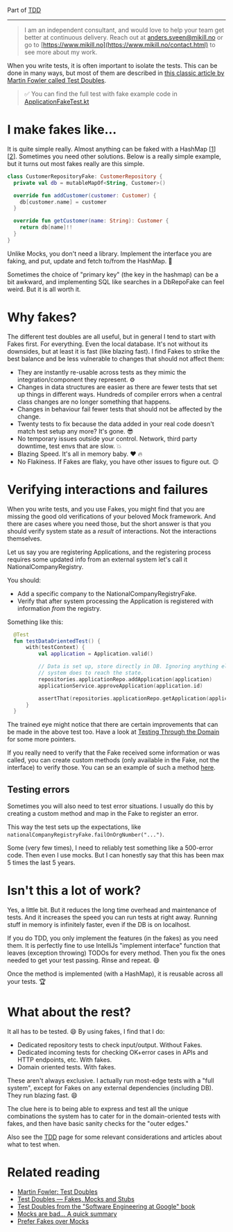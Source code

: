 Part of [TDD](tdd.md)

---

> I am an independent consultant, and would love to help your team get better at continuous delivery.
> Reach out
> at [anders.sveen@mikill.no](mailto:anders.sveen@mikill.no) or go
> to [https://www.mikill.no](https://www.mikill.no/contact.html) to see more about my work.

When you write tests, it is often important to isolate the tests.
This can be done in many ways,
but most of them are described in [this classic article by Martin Fowler
called Test Doubles](https://martinfowler.com/bliki/TestDouble.html).

> ✅ You can find the full test with fake example code
> in [ApplicationFakeTest.kt](../src/test/kotlin/application/ApplicationFakeTest.kt)

# I make fakes like...

It is quite simple really.
Almost anything can be faked with a
HashMap [[1](../src/test/kotlin/application/ApplicationRepositoryFake.kt)] [[2](../src/test/kotlin/notifications/UserNotificationClientFake.kt)].
Sometimes you need other solutions.
Below is a really simple example, but it turns out most fakes really are this
simple.

```kotlin
class CustomerRepositoryFake: CustomerRepository {
  private val db = mutableMapOf<String, Customer>()

  override fun addCustomer(customer: Customer) {
    db[customer.name] = customer
  }

  override fun getCustomer(name: String): Customer {
    return db[name]!!
  }
}
```

Unlike Mocks, you don't need a library.
Implement the interface you are faking, and put, update and fetch to/from the HashMap. 🚀

Sometimes the choice of "primary key" (the key in the hashmap) can be a bit awkward,
and implementing SQL like searches in a DbRepoFake can feel weird.
But it is all worth it.

# Why fakes?

The different test doubles are all useful, but in general I tend to start with Fakes first.
For everything.
Even the local database.
It's not without its downsides, but at least it is fast (like blazing fast).
I find Fakes to strike the best balance and be less vulnerable to changes that should not affect them:

- They are instantly re-usable across tests as they mimic the integration/component they represent. ⚙️
- Changes in data structures are easier as there are fewer tests that set up things in different ways.
  Hundreds of compiler errors when a central class changes are no longer something that happens.
- Changes in behaviour fail fewer tests that should not be affected by the change.
- Twenty tests to fix because the data added in your real code doesn't match test setup any more? It's gone. 😎
- No temporary issues outside your control. Network, third party downtime, test envs that are slow. 💥
- Blazing Speed. It's all in memory baby. ♥️ 🔥
- No Flakiness. If Fakes are flaky, you have other issues to figure out. 😉

# Verifying interactions and failures

When you write tests,
and you use Fakes, you might find that you are missing the good old verifications of your beloved Mock framework.
And there are cases where you need those,
but the short answer is that you should verify system state as a _result_ of interactions.
Not the interactions themselves.

Let us say you are registering Applications,
and the registering process requires some updated info from an external system let's call it NationalCompanyRegistry.

You should:

- Add a specific company to the NationalCompanyRegistryFake.
- Verify that after system processing the Application is registered with information _from_ the registry.

Something like this:
```kotlin
  @Test
  fun testDataOrientedTest() {
      with(testContext) {
          val application = Application.valid()

          // Data is set up, store directly in DB. Ignoring anything else the
          // system does to reach the state.
          repositories.applicationRepo.addApplication(application)
          applicationService.approveApplication(application.id)

          assertThat(repositories.applicationRepo.getApplication(application.id).status).isEqualTo(ApplicationStatus.APPROVED)
      }
  }
```

The trained eye might notice that there are certain improvements that can be made in the above test too.
Have a look at [Testing Through the Domain](tttd.md) for some more pointers.

If you really need to verify that the Fake received some information or was called, you can create custom methods
(only available in the Fake, not the interface) to verify those.
You can se an example of such a method [here](https://github.com/anderssv/the-example/blob/main/src/test/kotlin/notifications/UserNotificationClientFake.kt#L13).

## Testing errors

Sometimes you will also need to test error situations.
I usually do this by creating a custom method and map in the Fake to register an error.

This way the test sets up the expectations, like ```nationalCompanyRegistryFake.failOnOrgNumber("...")```.

Some (very few times), I need to reliably test something like a 500-error code.
Then even I use mocks.
But I can honestly say that this has been max 5 times the last 5 years.

# Isn't this a lot of work?

Yes, a little bit.
But it reduces the long time overhead and maintenance of tests.
And it increases the speed you can run tests at right away.
Running stuff in memory is infinitely faster, even if the DB is on localhost.

If you do TDD, you only implement the features (in the fakes) as you need them.
It is perfectly fine to use IntelliJs "implement interface"
function that leaves (exception throwing) TODOs for every method.
Then you fix the ones needed to get your test passing.
Rinse and repeat.
😄

Once the method is implemented (with a HashMap), it is reusable across all your tests. 🏆

# What about the rest?

It all has to be tested. 😄 By using fakes, I find that I do:

- Dedicated repository tests to check input/output. Without Fakes.
- Dedicated incoming tests for checking OK+error cases in APIs and HTTP endpoints, etc. With fakes.
- Domain oriented tests. With fakes.

These aren't always exclusive.
I actually run most-edge tests with a "full system", except for Fakes on any external dependencies (including DB).
They run blazing fast.
😄

The clue here is
to being able
to express and test all the unique combinations the system has to cater for in the domain-oriented tests with fakes,
and then have basic sanity checks for the "outer edges."

Also see the [TDD](tdd.md) page for some relevant considerations and articles about what to test when.

# Related reading

- [Martin Fowler: Test Doubles](https://martinfowler.com/bliki/TestDouble.html)
- [Test Doubles — Fakes, Mocks and Stubs](https://blog.pragmatists.com/test-doubles-fakes-mocks-and-stubs-1a7491dfa3da)
- [Test Doubles from the "Software Engineering at Google" book](https://abseil.io/resources/swe-book/html/ch13.html)
- [Mocks are bad... A quick summary](https://anderssv.medium.com/mocks-are-bad-a-quick-summary-7c70d9d3226c)
- [Prefer Fakes over Mocks](https://tyrrrz.me/blog/fakes-over-mocks)
